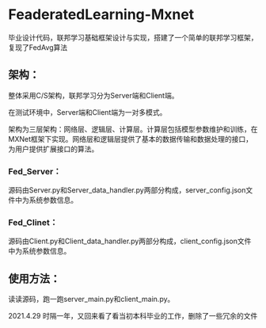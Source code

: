 # FeaderatedLearning-Mxnet
毕业设计代码，联邦学习基础框架设计与实现，搭建了一个简单的联邦学习框架，复现了FedAvg算法

## 架构：

整体采用C/S架构，联邦学习分为Server端和Client端。

在测试环境中，Server端和Client端为一对多模式。

架构为三层架构：网络层、逻辑层、计算层。计算层包括模型参数维护和训练，在MXNet框架下实现。网络层和逻辑层提供了基本的数据传输和数据处理的接口，为用户提供扩展接口的算法。

### Fed_Server：

源码由Server.py和Server_data_handler.py两部分构成，server_config.json文件中为系统参数信息。

### Fed_Clinet：

源码由Client.py和Client_data_handler.py两部分构成，client_config.json文件中为系统参数信息。

## 使用方法：

读读源码，跑一跑server_main.py和client_main.py。


2021.4.29 时隔一年，又回来看了看当初本科毕业的工作，删除了一些冗余的文件
